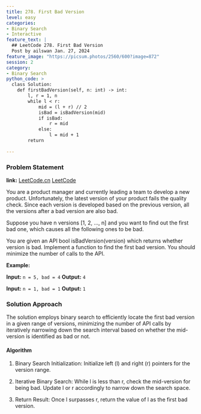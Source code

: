 ```yaml
---
title: 278. First Bad Version
level: easy
categories:
- Binary Search
- Interactive
feature_text: |
  ## LeetCode 278. First Bad Version
  Post by ailswan Jan. 27, 2024
feature_image: "https://picsum.photos/2560/600?image=872"
session: 2
category:
- Binary Search
python_code: >
  class Solution:
    def firstBadVersion(self, n: int) -> int:
        l, r = 1, n
        while l < r:
            mid = (l + r) // 2
            isBad = isBadVersion(mid)
            if isBad:
                r = mid
            else:
                l = mid + 1
        return
       
---
```


### Problem Statement
**link:**
[LeetCode.cn](https://leetcode.cn/problems/first-bad-version/)
[LeetCode](https://leetcode.com/problems/first-bad-version/)

You are a product manager and currently leading a team to develop a new product. Unfortunately, the latest version of your product fails the quality check. Since each version is developed based on the previous version, all the versions after a bad version are also bad.

Suppose you have n versions [1, 2, ..., n] and you want to find out the first bad one, which causes all the following ones to be bad.

You are given an API bool isBadVersion(version) which returns whether version is bad. Implement a function to find the first bad version. You should minimize the number of calls to the API.

 
**Example:**

**Input:** `n = 5, bad = 4`
**Output:** `4`
 
**Input:** `n = 1, bad = 1`
**Output:** `1`

### Solution Approach
The solution employs binary search to efficiently locate the first bad version in a given range of versions, minimizing the number of API calls by iteratively narrowing down the search interval based on whether the mid-version is identified as bad or not.

#### Algorithm
1. Binary Search Initialization: Initialize left (l) and right (r) pointers for the version range.

2. Iterative Binary Search: While l is less than r, check the mid-version for being bad. Update l or r accordingly to narrow down the search space.

3. Return Result: Once l surpasses r, return the value of l as the first bad version. 
